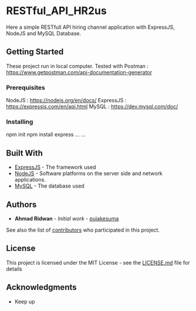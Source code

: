 # RESTful_API_HR2us

Here a simple RESTfull API hiring channel application with ExpressJS, NodeJS and MySQL Database.

## Getting Started

These project run in local computer. Tested with Postman : https://www.getpostman.com/api-documentation-generator

### Prerequisites

NodeJS : https://nodejs.org/en/docs/
ExpressJS : https://expressjs.com/en/api.html
MySQL : https://dev.mysql.com/doc/


### Installing

npm init
npm install express
...
...

## Built With

* [ExpressJS](https://expressjs.com/en/api.html) - The framework used
* [NodeJS](https://nodejs.org/en/docs/) - Software platforms on the server side and network applications.
* [MySQL](https://dev.mysql.com/doc/) - The database used


## Authors

* **Ahmad Ridwan** - *Initial work* - [pujakesuma](https://github.com/pujakesuma)

See also the list of [contributors](https://github.com/melankolia) who participated in this project.

## License

This project is licensed under the MIT License - see the [LICENSE.md](LICENSE.md) file for details

## Acknowledgments

* Keep up
